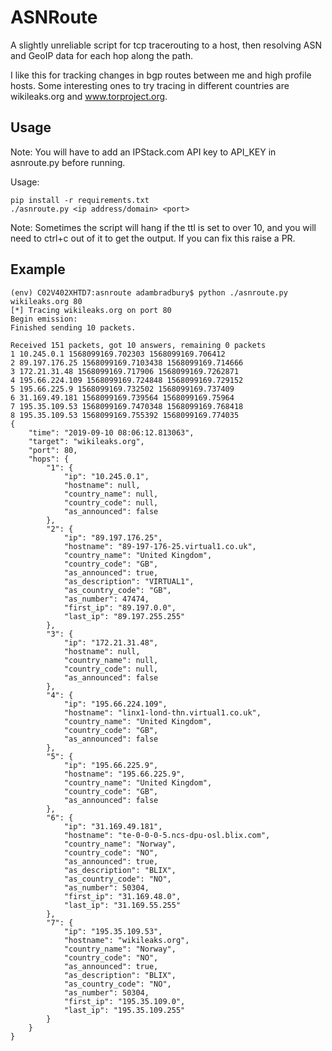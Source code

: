 # ASNRoute

A slightly unreliable script for tcp tracerouting to a host, then resolving ASN and GeoIP data for each hop along the path.

I like this for tracking changes in bgp routes between me and high profile hosts. Some interesting ones to try tracing in different countries are wikileaks.org and www.torproject.org.

## Usage

Note: You will have to add an IPStack.com API key to API_KEY in asnroute.py before running.

Usage:

    pip install -r requirements.txt
    ./asnroute.py <ip address/domain> <port>

Note: Sometimes the script will hang if the ttl is set to over 10, and you will need to ctrl+c out of it to get the output. If you can fix this raise a PR.


## Example

    (env) C02V402XHTD7:asnroute adambradbury$ python ./asnroute.py wikileaks.org 80
    [*] Tracing wikileaks.org on port 80
    Begin emission:
    Finished sending 10 packets.

    Received 151 packets, got 10 answers, remaining 0 packets
    1 10.245.0.1 1568099169.702303 1568099169.706412
    2 89.197.176.25 1568099169.7103438 1568099169.714666
    3 172.21.31.48 1568099169.717906 1568099169.7262871
    4 195.66.224.109 1568099169.724848 1568099169.729152
    5 195.66.225.9 1568099169.732502 1568099169.737409
    6 31.169.49.181 1568099169.739564 1568099169.75964
    7 195.35.109.53 1568099169.7470348 1568099169.768418
    8 195.35.109.53 1568099169.755392 1568099169.774035
    {
        "time": "2019-09-10 08:06:12.813063",
        "target": "wikileaks.org",
        "port": 80,
        "hops": {
            "1": {
                "ip": "10.245.0.1",
                "hostname": null,
                "country_name": null,
                "country_code": null,
                "as_announced": false
            },
            "2": {
                "ip": "89.197.176.25",
                "hostname": "89-197-176-25.virtual1.co.uk",
                "country_name": "United Kingdom",
                "country_code": "GB",
                "as_announced": true,
                "as_description": "VIRTUAL1",
                "as_country_code": "GB",
                "as_number": 47474,
                "first_ip": "89.197.0.0",
                "last_ip": "89.197.255.255"
            },
            "3": {
                "ip": "172.21.31.48",
                "hostname": null,
                "country_name": null,
                "country_code": null,
                "as_announced": false
            },
            "4": {
                "ip": "195.66.224.109",
                "hostname": "linx1-lond-thn.virtual1.co.uk",
                "country_name": "United Kingdom",
                "country_code": "GB",
                "as_announced": false
            },
            "5": {
                "ip": "195.66.225.9",
                "hostname": "195.66.225.9",
                "country_name": "United Kingdom",
                "country_code": "GB",
                "as_announced": false
            },
            "6": {
                "ip": "31.169.49.181",
                "hostname": "te-0-0-0-5.ncs-dpu-osl.blix.com",
                "country_name": "Norway",
                "country_code": "NO",
                "as_announced": true,
                "as_description": "BLIX",
                "as_country_code": "NO",
                "as_number": 50304,
                "first_ip": "31.169.48.0",
                "last_ip": "31.169.55.255"
            },
            "7": {
                "ip": "195.35.109.53",
                "hostname": "wikileaks.org",
                "country_name": "Norway",
                "country_code": "NO",
                "as_announced": true,
                "as_description": "BLIX",
                "as_country_code": "NO",
                "as_number": 50304,
                "first_ip": "195.35.109.0",
                "last_ip": "195.35.109.255"
            }
        }
    }
